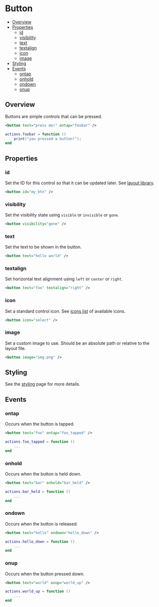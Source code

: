 ﻿
# Button
* [Overview](#overview)
* [Properties](#properties)
	* [id](#id)
	* [visibility](#visibility)
	* [text](#text)
	* [textalign](#textalign)
	* [icon](#icon)
	* [image](#image)
* [Styling](#styling)
* [Events](#events)
	* [ontap](#ontap)
	* [onhold](#onhold)
	* [ondown](#ondown)
	* [onup](#onup)



## Overview
Buttons are simple controls that can be pressed.

````xml
<button text="press me!" ontap="foobar" />
````

````lua
actions.foobar = function ()
	print("you pressed a button!");
end
````



## Properties



### id
Set the ID for this control so that it can be updated later. See [layout library](/libs/layout.md).

````xml
<button id="my_btn" />
````



### visibility
Set the visibility state using ``visible`` or ``invisible`` or ``gone``.

````xml
<button visibility="gone" />
````



### text
Set the text to be shown in the button.

````xml
<button text="hello world" />
````



### textalign
Set horizontal text alignment using ``left`` or ``center`` or ``right``.

````xml
<button text="foo" textalign="right" />
````



### icon
Set a standard control icon. See [icons list](/res/icons.md) of available icons.

````xml
<button icon="select" />
````



### image
Set a custom image to use. Should be an absolute path or relative to the layout file.

````xml
<button image="img.png" />
````



## Styling
See the [styling](styling.md) page for more details.



## Events



### ontap
Occurs when the button is tapped.

````xml
<button text="foo" ontap="foo_tapped" />
````

````lua
actions.foo_tapped = function ()
    ...
end
````



### onhold
Occurs when the button is held down.

````xml
<button text="bar" onhold="bar_held" />
````

````lua
actions.bar_held = function ()
    ...
end
````



### ondown
Occurs when the button is released.

````xml
<button text="hello" ondown="hello_down" />
````

````lua
actions.hello_down = function ()
    ...
end
````



### onup
Occurs when the button pressed down.

````xml
<button text="world" onup="world_up" />
````

````lua
actions.world_up = function ()
    ...
end
````


